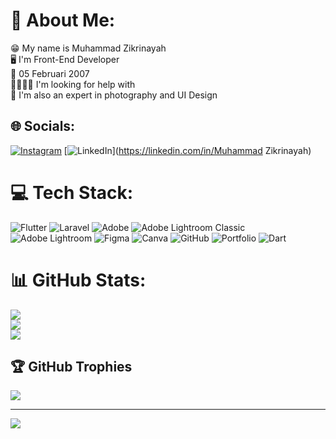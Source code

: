 # 💫 About Me:
😁 My name is Muhammad Zikrinayah<br>🖥 I'm Front-End Developer<br>🎂 05 Februari 2007<br>🫱🏻‍🫲🏻 I'm looking for help with<br>📸 I'm also an expert in photography and UI Design


## 🌐 Socials:
[![Instagram](https://img.shields.io/badge/Instagram-%23E4405F.svg?logo=Instagram&logoColor=white)](https://instagram.com/z1ykx_) [![LinkedIn](https://img.shields.io/badge/LinkedIn-%230077B5.svg?logo=linkedin&logoColor=white)](https://linkedin.com/in/Muhammad Zikrinayah) 

# 💻 Tech Stack:
![Flutter](https://img.shields.io/badge/Flutter-%2302569B.svg?style=for-the-badge&logo=Flutter&logoColor=white) ![Laravel](https://img.shields.io/badge/laravel-%23FF2D20.svg?style=for-the-badge&logo=laravel&logoColor=white) ![Adobe](https://img.shields.io/badge/adobe-%23FF0000.svg?style=for-the-badge&logo=adobe&logoColor=white) ![Adobe Lightroom Classic](https://img.shields.io/badge/Adobe%20Lightroom%20Classic-31A8FF.svg?style=for-the-badge&logo=Adobe%20Lightroom%20Classic&logoColor=white) ![Adobe Lightroom](https://img.shields.io/badge/Adobe%20Lightroom-31A8FF.svg?style=for-the-badge&logo=Adobe%20Lightroom&logoColor=white) ![Figma](https://img.shields.io/badge/figma-%23F24E1E.svg?style=for-the-badge&logo=figma&logoColor=white) ![Canva](https://img.shields.io/badge/Canva-%2300C4CC.svg?style=for-the-badge&logo=Canva&logoColor=white) ![GitHub](https://img.shields.io/badge/github-%23121011.svg?style=for-the-badge&logo=github&logoColor=white) ![Portfolio](https://img.shields.io/badge/Portfolio-%23000000.svg?style=for-the-badge&logo=firefox&logoColor=#FF7139) ![Dart](https://img.shields.io/badge/dart-%230175C2.svg?style=for-the-badge&logo=dart&logoColor=white)
# 📊 GitHub Stats:
![](https://github-readme-stats.vercel.app/api?username=Zikri9106&theme=one_dark_pro&hide_border=false&include_all_commits=true&count_private=false)<br/>
![](https://github-readme-streak-stats.herokuapp.com/?user=Zikri9106&theme=one_dark_pro&hide_border=false)<br/>
![](https://github-readme-stats.vercel.app/api/top-langs/?username=Zikri9106&theme=one_dark_pro&hide_border=false&include_all_commits=true&count_private=false&layout=compact)

## 🏆 GitHub Trophies
![](https://github-profile-trophy.vercel.app/?username=Zikri9106&theme=one_dark_pro&no-frame=false&no-bg=false&margin-w=4)

---
[![](https://visitcount.itsvg.in/api?id=Zikri9106&icon=5&color=13)](https://visitcount.itsvg.in)

<!-- Proudly created with GPRM ( https://gprm.itsvg.in ) -->